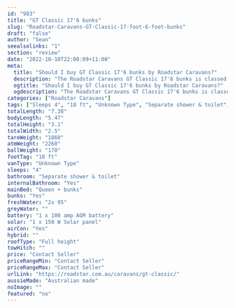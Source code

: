 ```yaml
---
id: "983"
title: "GT Classic 17'6 bunks"
slug: "Roadstar-Caravans-GT-Classic-17-foot-6-foot-bunks"
draft: "false"
author: "Sean"
seealsolinks: "1"
section: "review"
date: "2022-10-10T22:00:09+11:00"
meta:
  title: "Should I buy GT Classic 17'6 bunks by Roadstar Caravans?"
  description: "The Roadstar Caravans GT Classic 17'6 bunks is classed as Unknown Type, and sleeps 4 people. It is Australian made and comes in at 18 ft. It generally has Separate shower & toilet."
  ogtitle: "Should I buy GT Classic 17'6 bunks by Roadstar Caravans?"
  ogdescription: "The Roadstar Caravans GT Classic 17'6 bunks is classed as Unknown Type, and sleeps 4 people. It is Australian made and comes in at 18 ft. It generally has Separate shower & toilet."
categories: ["Roadstar Caravans"]
tags: ["Sleeps 4", "18 ft", "Unknown Type", "Separate shower & toilet", "Full height", "Price Unknown", "Australian made"]
totalLength: "7.38"
bodyLength: "5.47"
totalHeight: "3.1"
totalWidth: "2.5"
tareWeight: "1860"
atmWeight: "2260"
ballWeight: "170"
footTag: "18 ft"
vanType: "Unknown Type"
sleeps: "4"
bathroom: "Separate shower & toilet"
internalBathroom: "Yes"
mainBed: "Queen + bunks"
bunks: "Yes"
freshWater: "2x 95"
greyWater: ""
battery: "1 x 100 amp AGM battery"
solar: "1 x 150 W Solar panel"
airCon: "Yes"
hybrid: ""
roofType: "Full height"
towHitch: ""
price: "Contact Seller"
priceRangeMin: "Contact Seller"
priceRangeMax: "Contact Seller"
urlLink: "https://roadstar.com.au/caravans/gt-classic/"
aussieMade: "Australian made"
noImage: ""
featured: "no"
---
```

